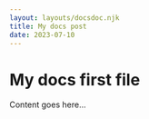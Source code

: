 ```yaml
---
layout: layouts/docsdoc.njk
title: My docs post
date: 2023-07-10
---
```


# My docs first file

Content goes here...
